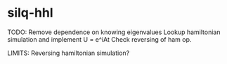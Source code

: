 # silq-hhl

TODO:
Remove dependence on knowing eigenvalues
Lookup hamiltonian simulation and implement U = e^iAt
Check reversing of ham op.

LIMITS: Reversing hamiltonian simulation?
